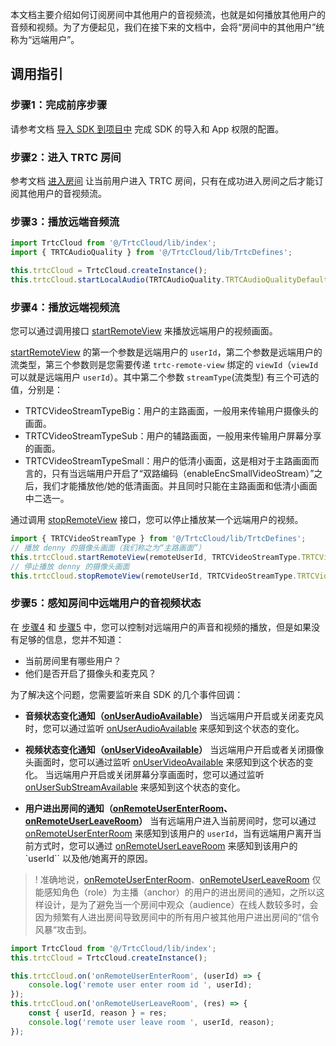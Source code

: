 本文档主要介绍如何订阅房间中其他用户的音视频流，也就是如何播放其他用户的音频和视频。为了方便起见，我们在接下来的文档中，会将“房间中的其他用户”统称为“远端用户”。

## 调用指引

[](id:step1)
### 步骤1：完成前序步骤
请参考文档 [导入 SDK 到项目中](https://cloud.tencent.com/document/product/647/73371) 完成 SDK 的导入和 App 权限的配置。

[](id:step2)
### 步骤2：进入 TRTC 房间
参考文档 [进入房间](https://cloud.tencent.com/document/product/647/74638) 让当前用户进入 TRTC 房间，只有在成功进入房间之后才能订阅其他用户的音视频流。

[](id:step3)
### 步骤3：播放远端音频流

```javascript
import TrtcCloud from '@/TrtcCloud/lib/index';
import { TRTCAudioQuality } from '@/TrtcCloud/lib/TrtcDefines';

this.trtcCloud = TrtcCloud.createInstance();
this.trtcCloud.startLocalAudio(TRTCAudioQuality.TRTCAudioQualityDefault);
```

[](id:step4)
### 步骤4：播放远端视频流
您可以通过调用接口 [startRemoteView](https://web.sdk.qcloud.com/trtc/uniapp/doc/zh-cn/TrtcCloud.html#startRemoteView) 来播放远端用户的视频画面。

[startRemoteView](https://web.sdk.qcloud.com/trtc/uniapp/doc/zh-cn/TrtcCloud.html#startRemoteView) 的第一个参数是远端用户的 `userId`，第二个参数是远端用户的流类型，第三个参数则是您需要传递 `trtc-remote-view` 绑定的 `viewId`（`viewId` 可以就是远端用户 `userId`）。其中第二个参数 `streamType`(流类型) 有三个可选的值，分别是：
- TRTCVideoStreamTypeBig：用户的主路画面，一般用来传输用户摄像头的画面。
- TRTCVideoStreamTypeSub：用户的辅路画面，一般用来传输用户屏幕分享的画面。
- TRTCVideoStreamTypeSmall：用户的低清小画面，这是相对于主路画面而言的，只有当远端用户开启了“双路编码（enableEncSmallVideoStream）”之后，我们才能播放他/她的低清画面。并且同时只能在主路画面和低清小画面中二选一。

通过调用 [stopRemoteView](https://web.sdk.qcloud.com/trtc/uniapp/doc/zh-cn/TrtcCloud.html#startRemoteView) 接口，您可以停止播放某一个远端用户的视频。

```javascript
import { TRTCVideoStreamType } from '@/TrtcCloud/lib/TrtcDefines';
// 播放 denny 的摄像头画面（我们称之为“主路画面”）
this.trtcCloud.startRemoteView(remoteUserId, TRTCVideoStreamType.TRTCVideoStreamTypeBig, viewId); // viewId 可以就是 remoteUserId
// 停止播放 denny 的摄像头画面
this.trtcCloud.stopRemoteView(remoteUserId, TRTCVideoStreamType.TRTCVideoStreamTypeBig);
```

[](id:step5)
### 步骤5：感知房间中远端用户的音视频状态
在 [步骤4](#step3) 和 [步骤5](#step4) 中，您可以控制对远端用户的声音和视频的播放，但是如果没有足够的信息，您并不知道：
- 当前房间里有哪些用户？
- 他们是否开启了摄像头和麦克风？

为了解决这个问题，您需要监听来自 SDK 的几个事件回调：
- **音频状态变化通知（[onUserAudioAvailable](https://web.sdk.qcloud.com/trtc/uniapp/doc/zh-cn/TRTCCallback.html#event:onUserAudioAvailable)）**
当远端用户开启或关闭麦克风时，您可以通过监听 [onUserAudioAvailable](https://web.sdk.qcloud.com/trtc/uniapp/doc/zh-cn/TRTCCallback.html#event:onUserAudioAvailable) 来感知到这个状态的变化。

- **视频状态变化通知（[onUserVideoAvailable](https://web.sdk.qcloud.com/trtc/uniapp/doc/zh-cn/TRTCCallback.html#event:onUserVideoAvailable)）**
当远端用户开启或者关闭摄像头画面时，您可以通过监听 [onUserVideoAvailable](https://web.sdk.qcloud.com/trtc/uniapp/doc/zh-cn/TRTCCallback.html#event:onUserVideoAvailable) 来感知到这个状态的变化。
当远端用户开启或关闭屏幕分享画面时，您可以通过监听 [onUserSubStreamAvailable]([userId，boolean](https://web.sdk.qcloud.com/trtc/uniapp/doc/zh-cn/TRTCCallback.html#event:onUserVideoAvailable)) 来感知到这个状态的变化。

- **用户进出房间的通知（[onRemoteUserEnterRoom](https://web.sdk.qcloud.com/trtc/uniapp/doc/zh-cn/TRTCCallback.html#event:onRemoteUserEnterRoom)、[onRemoteUserLeaveRoom](https://web.sdk.qcloud.com/trtc/uniapp/doc/zh-cn/TRTCCallback.html#event:onRemoteUserLeaveRoom)）**
当有远端用户进入当前房间时，您可以通过 [onRemoteUserEnterRoom](https://web.sdk.qcloud.com/trtc/uniapp/doc/zh-cn/TRTCCallback.html#event:onRemoteUserEnterRoom) 来感知到该用户的 `userId`，当有远端用户离开当前方式时，您可以通过 [onRemoteUserLeaveRoom](https://web.sdk.qcloud.com/trtc/uniapp/doc/zh-cn/TRTCCallback.html#event:onRemoteUserLeaveRoom) 来感知到该用户的 `userId`` 以及他/她离开的原因。
>! 准确地说，[onRemoteUserEnterRoom](https://web.sdk.qcloud.com/trtc/uniapp/doc/zh-cn/TRTCCallback.html#event:onRemoteUserEnterRoom)、[onRemoteUserLeaveRoom](https://web.sdk.qcloud.com/trtc/uniapp/doc/zh-cn/TRTCCallback.html#event:onRemoteUserLeaveRoom) 仅能感知角色（role）为主播（anchor）的用户的进出房间的通知，之所以这样设计，是为了避免当一个房间中观众（audience）在线人数较多时，会因为频繁有人进出房间导致房间中的所有用户被其他用户进出房间的“信令风暴“攻击到。

```javascript
import TrtcCloud from '@/TrtcCloud/lib/index';
this.trtcCloud = TrtcCloud.createInstance();

this.trtcCloud.on('onRemoteUserEnterRoom', (userId) => {
	console.log('remote user enter room id ', userId);
});
this.trtcCloud.on('onRemoteUserLeaveRoom', (res) => {
	const { userId, reason } = res;
	console.log('remote user leave room ', userId, reason);
});
```
